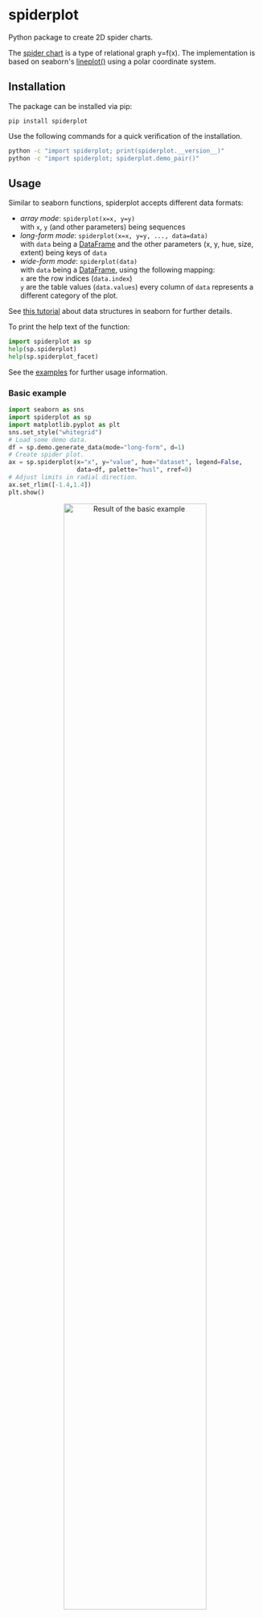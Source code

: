 # spiderplot

Python package to create 2D spider charts.

The [spider chart](https://en.wikipedia.org/wiki/Radar_chart) is a type of relational graph y=f(x). The implementation is based on seaborn's [lineplot()](https://seaborn.pydata.org/generated/seaborn.lineplot.html) using a polar coordinate system.



## Installation

The package can be installed via pip:

```none
pip install spiderplot
```

Use the following commands for a quick verification of the installation.

```bash
python -c "import spiderplot; print(spiderplot.__version__)"
python -c "import spiderplot; spiderplot.demo_pair()"
```


## Usage



Similar to seaborn functions, spiderplot accepts different data formats:

- *array mode*: `spiderplot(x=x, y=y)`  
     with `x`, `y` (and other parameters) being sequences
- *long-form mode*: `spiderplot(x=x, y=y, ..., data=data)`  
     with `data` being a [DataFrame](https://pandas.pydata.org/docs/reference/api/pandas.DataFrame.html) and the other parameters (x, y, hue, size, extent) being keys of `data`
- *wide-form mode*: `spiderplot(data)`  
                  with `data` being a [DataFrame](https://pandas.pydata.org/docs/reference/api/pandas.DataFrame.html), using the following mapping:  
                  `x` are the row indices (`data.index`)  
                  `y` are the table values (`data.values`)
                  every column of `data` represents a different category of the plot.

See [this tutorial](https://seaborn.pydata.org/tutorial/data_structure.html) about data structures in seaborn for further details.

To print the help text of the function:

```python
import spiderplot as sp
help(sp.spiderplot)
help(sp.spiderplot_facet)
```

See the [examples](https://github.com/hirsch-lab/spider-chart/tree/main/examples) for further usage information. 

### Basic example

```python
import seaborn as sns
import spiderplot as sp
import matplotlib.pyplot as plt
sns.set_style("whitegrid")
# Load some demo data.
df = sp.demo.generate_data(mode="long-form", d=1)
# Create spider plot.
ax = sp.spiderplot(x="x", y="value", hue="dataset", legend=False,
                   data=df, palette="husl", rref=0)
# Adjust limits in radial direction.
ax.set_rlim([-1.4,1.4])
plt.show()
```

<p align="center">
<img src="data/demo_single.png" width="75%" alt="Result of the basic example" </p>


### Multiple plots

```python
df = sp.demo.generate_data_pair(mode="long-form")
sns.set_style("whitegrid")
ax = sp.spiderplot(x="x", y="value", hue="dataset", style="dataset",
                   data=df, dashes=False, palette="husl", rref=0)
ax.set_rlim([-1.4,1.4])
ax.legend(loc="upper right",
           bbox_to_anchor=(1.4, 1.),
           borderaxespad=0.)
plt.tight_layout()
plt.show()
```

<p align="center">
<img src="data/demo_pair.png" width="75%" alt="Stratify multiple datasets" </p>


### Data aggregation

```python
df = sp.demo.generate_data(mode="long-form", n=24, d=10)
means = df.groupby("x")["value"].mean()
stds = df.groupby("x")["value"].std()
sns.set_style("whitegrid")
ax = sp.spiderplot(y=means, extent=stds, color="red", fillcolor="gray",
                   fill=False, rref=0, label="mean ± std")
ax.set_rlim([-1.4,1.4])
ax.legend(loc="upper right",
           bbox_to_anchor=(1.4, 1.),
           borderaxespad=0.)
plt.tight_layout()
plt.show()
```

<p align="center">
<img src="data/demo_aggregate.png" width="75%" alt="Aggregate multiple datasets" </p>


## Requirements

```none
Python>=3.6
numpy
pandas>=0.22
matplotlib>=3.0
seaborn>=0.9
```


## Project setup

```bash
git clone https://github.com/hirsch-lab/spider-chart.git
cd spider-chart
pip install -r requirements.txt
# Run examples
./examples/run_all.py
# Build package
python setup.py sdist bdist_wheel
```
